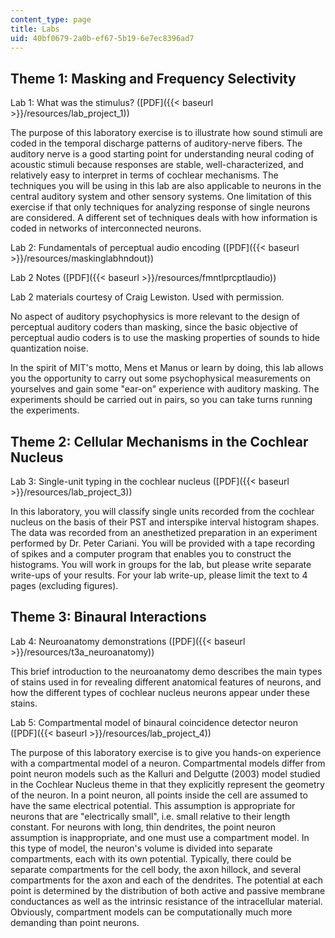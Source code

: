 ```yaml
---
content_type: page
title: Labs
uid: 40bf0679-2a0b-ef67-5b19-6e7ec8396ad7
---
```


Theme 1: Masking and Frequency Selectivity
------------------------------------------

Lab 1: What was the stimulus? ([PDF]({{< baseurl >}}/resources/lab_project_1))

The purpose of this laboratory exercise is to illustrate how sound stimuli are coded in the temporal discharge patterns of auditory-nerve fibers. The auditory nerve is a good starting point for understanding neural coding of acoustic stimuli because responses are stable, well-characterized, and relatively easy to interpret in terms of cochlear mechanisms. The techniques you will be using in this lab are also applicable to neurons in the central auditory system and other sensory systems. One limitation of this exercise if that only techniques for analyzing response of single neurons are considered. A different set of techniques deals with how information is coded in networks of interconnected neurons.

Lab 2: Fundamentals of perceptual audio encoding ([PDF]({{< baseurl >}}/resources/maskinglabhndout))

Lab 2 Notes ([PDF]({{< baseurl >}}/resources/fmntlprcptlaudio))

Lab 2 materials courtesy of Craig Lewiston. Used with permission.

No aspect of auditory psychophysics is more relevant to the design of perceptual auditory coders than masking, since the basic objective of perceptual audio coders is to use the masking properties of sounds to hide quantization noise.

In the spirit of MIT's motto, Mens et Manus or learn by doing, this lab allows you the opportunity to carry out some psychophysical measurements on yourselves and gain some "ear-on" experience with auditory masking. The experiments should be carried out in pairs, so you can take turns running the experiments.

Theme 2: Cellular Mechanisms in the Cochlear Nucleus
----------------------------------------------------

Lab 3: Single-unit typing in the cochlear nucleus ([PDF]({{< baseurl >}}/resources/lab_project_3))

In this laboratory, you will classify single units recorded from the cochlear nucleus on the basis of their PST and interspike interval histogram shapes. The data was recorded from an anesthetized preparation in an experiment performed by Dr. Peter Cariani. You will be provided with a tape recording of spikes and a computer program that enables you to construct the histograms. You will work in groups for the lab, but please write separate write-ups of your results. For your lab write-up, please limit the text to 4 pages (excluding figures).

Theme 3: Binaural Interactions
------------------------------

Lab 4: Neuroanatomy demonstrations ([PDF]({{< baseurl >}}/resources/t3a_neuroanatomy))

This brief introduction to the neuroanatomy demo describes the main types of stains used in for revealing different anatomical features of neurons, and how the different types of cochlear nucleus neurons appear under these stains.

Lab 5: Compartmental model of binaural coincidence detector neuron ([PDF]({{< baseurl >}}/resources/lab_project_4))

The purpose of this laboratory exercise is to give you hands-on experience with a compartmental model of a neuron. Compartmental models differ from point neuron models such as the Kalluri and Delgutte (2003) model studied in the Cochlear Nucleus theme in that they explicitly represent the geometry of the neuron. In a point neuron, all points inside the cell are assumed to have the same electrical potential. This assumption is appropriate for neurons that are "electrically small", i.e. small relative to their length constant. For neurons with long, thin dendrites, the point neuron assumption is inappropriate, and one must use a compartment model. In this type of model, the neuron's volume is divided into separate compartments, each with its own potential. Typically, there could be separate compartments for the cell body, the axon hillock, and several compartments for the axon and each of the dendrites. The potential at each point is determined by the distribution of both active and passive membrane conductances as well as the intrinsic resistance of the intracellular material. Obviously, compartment models can be computationally much more demanding than point neurons.